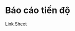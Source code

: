 <h1>Báo cáo tiến độ</h1>
<a href="https://docs.google.com/spreadsheets/d/1bPqsb1k0HHfGUxic4xuM65dzboZn3VCRjq77Sl6TsO8/edit?usp=sharing">Link Sheet</a>
